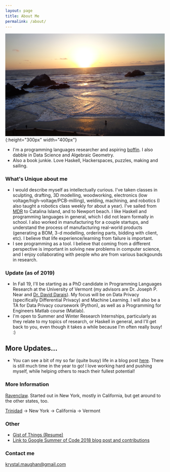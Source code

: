 ```yaml
---
layout: page
title: About Me
permalink: /about/
---
```

![beach](/images/beach.png){:height="300px" width="400px"}






- I'm a programming languages researcher and aspiring [boffin](https://en.wikipedia.org/wiki/Boffin). I also dabble in Data Science and Algebraic Geometry.
- Also a book junkie. Love Haskell, Hackerspaces, puzzles, making and sailing. 

### What's Unique about me
- I would describe myself as intellectually curious. I've taken classes in sculpting, drafting, 3D modelling, woodworking, electronics (low voltage/high-voltage/PCB-milling), welding, machining, and robotics (I also taught a robotics class weekly for about a year). I've sailed from [MDR](https://www.visitmarinadelrey.com/wp-content/uploads/2016/06/MDR-MDR-Anchorage-map-web.pdf) to Catalina Island, and to Newport beach. I like Haskell and programming languages in general, which I did not learn formally in school. I also worked in manufacturing for a couple startups, and understand the process of manufacturing real-world products (generating a BOM, 3-d modelling, ordering parts, bidding with client, etc). I believe that life experience/learning from failure is important.
- I see programming as a tool. I believe that coming from a different perspective is important in solving new problems in computer science, and I enjoy collaborating with people who are from various backgounds in research.

### Update (as of 2019)
- In Fall 19, I'll be starting as a PhD candidate in Programming Languages Research at the University of Vermont (my advisors are Dr. Joseph P. Near and [Dr. David Darais](http://david.darais.com/)). My focus will be on Data Privacy (specifically Differential Privacy) and Machine Learning. I will also be a TA for Data Privacy coursework (Python), as well as a Programming for Engineers Matlab course (Matlab).
- I'm open to Summer and Winter Research Internships, particularly as they relate to my topics of research, or Haskell in general, and I'll get back to you, even though it takes a while because I'm often really busy! :)

## More Updates...
- You can see a bit of my so far (quite busy) life in a blog post [here](https://kammitama5.github.io/Tuesday-October-8th/).
  There is still much time in the year to go! I love working hard and pushing myself, while helping others to reach their fullest potential!


### More Information

[Ravenclaw](https://en.wikipedia.org/wiki/Hogwarts#Ravenclaw). Started out in New York, mostly in California, but get around to the other states, too.


[Trinidad](https://en.wikipedia.org/wiki/Trinidad_and_Tobago) -> New York -> California -> Vermont

### Other 

- [Gist of Things (Resume)](https://github.com/kammitama5/kammitama5.github.io/blob/master/images/PHD_resume_KM_10_5_19.pdf)
- [Link to Google Summer of Code 2018 blog post and contributions](https://medium.com/@krystal.maughan/breaking-the-space-time-barrier-with-haskell-time-traveling-and-debugging-in-codeworld-a-google-e87894dd43d7)

### Contact me

[krystal.maughan@gmail.com](mailto:email@domain.com)

